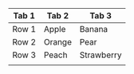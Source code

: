 
| Tab 1 | Tab 2  | Tab 3      |
| ----- | ------ | ---------- |
| Row 1 | Apple  | Banana     |
| Row 2 | Orange | Pear       |
| Row 3 | Peach  | Strawberry |
|       |        |            |
